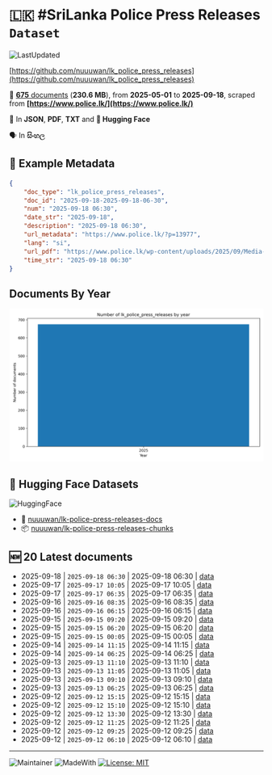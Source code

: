 # 🇱🇰 #SriLanka Police Press Releases `Dataset`

![LastUpdated](https://img.shields.io/badge/last_updated-2025--09--18_20:07:54-green)

[https://github.com/nuuuwan/lk_police_press_releases](https://github.com/nuuuwan/lk_police_press_releases)

📜 [**675** documents](https://github.com/nuuuwan/lk_police_press_releases/tree/data) (**230.6 MB**), from **2025-05-01** to **2025-09-18**, scraped from **[https://www.police.lk/](https://www.police.lk/)**

💾 In **JSON**, **PDF**, **TXT** and **🤗 Hugging Face**

🗣️ In **සිංහල**

## 📝 Example Metadata

```json
{
    "doc_type": "lk_police_press_releases",
    "doc_id": "2025-09-18-2025-09-18-06-30",
    "num": "2025-09-18 06:30",
    "date_str": "2025-09-18",
    "description": "2025-09-18 06:30",
    "url_metadata": "https://www.police.lk/?p=13977",
    "lang": "si",
    "url_pdf": "https://www.police.lk/wp-content/uploads/2025/09/Media-on-2025.09.18-at-0630-_compressed.pdf",
    "time_str": "2025-09-18 06:30"
}
```

## Documents By Year

![Documents by year](images/docs_by_year.png)

## 🤗 Hugging Face Datasets

![HuggingFace](https://img.shields.io/badge/-HuggingFace-FDEE21?style=for-the-badge&logo=HuggingFace)

- 📄 [nuuuwan/lk-police-press-releases-docs](https://huggingface.co/datasets/nuuuwan/lk-police-press-releases-docs)
- 📦 [nuuuwan/lk-police-press-releases-chunks](https://huggingface.co/datasets/nuuuwan/lk-police-press-releases-chunks)

## 🆕 20 Latest documents

- 2025-09-18 | `2025-09-18 06:30` | 2025-09-18 06:30 | [data](https://github.com/nuuuwan/lk_police_press_releases/tree/data/data/lk_police_press_releases/2020s/2025/2025-09-18-2025-09-18-06-30)
- 2025-09-17 | `2025-09-17 10:05` | 2025-09-17 10:05 | [data](https://github.com/nuuuwan/lk_police_press_releases/tree/data/data/lk_police_press_releases/2020s/2025/2025-09-17-2025-09-17-10-05)
- 2025-09-17 | `2025-09-17 06:35` | 2025-09-17 06:35 | [data](https://github.com/nuuuwan/lk_police_press_releases/tree/data/data/lk_police_press_releases/2020s/2025/2025-09-17-2025-09-17-06-35)
- 2025-09-16 | `2025-09-16 08:35` | 2025-09-16 08:35 | [data](https://github.com/nuuuwan/lk_police_press_releases/tree/data/data/lk_police_press_releases/2020s/2025/2025-09-16-2025-09-16-08-35)
- 2025-09-16 | `2025-09-16 06:15` | 2025-09-16 06:15 | [data](https://github.com/nuuuwan/lk_police_press_releases/tree/data/data/lk_police_press_releases/2020s/2025/2025-09-16-2025-09-16-06-15)
- 2025-09-15 | `2025-09-15 09:20` | 2025-09-15 09:20 | [data](https://github.com/nuuuwan/lk_police_press_releases/tree/data/data/lk_police_press_releases/2020s/2025/2025-09-15-2025-09-15-09-20)
- 2025-09-15 | `2025-09-15 06:20` | 2025-09-15 06:20 | [data](https://github.com/nuuuwan/lk_police_press_releases/tree/data/data/lk_police_press_releases/2020s/2025/2025-09-15-2025-09-15-06-20)
- 2025-09-15 | `2025-09-15 00:05` | 2025-09-15 00:05 | [data](https://github.com/nuuuwan/lk_police_press_releases/tree/data/data/lk_police_press_releases/2020s/2025/2025-09-15-2025-09-15-00-05)
- 2025-09-14 | `2025-09-14 11:15` | 2025-09-14 11:15 | [data](https://github.com/nuuuwan/lk_police_press_releases/tree/data/data/lk_police_press_releases/2020s/2025/2025-09-14-2025-09-14-11-15)
- 2025-09-14 | `2025-09-14 06:25` | 2025-09-14 06:25 | [data](https://github.com/nuuuwan/lk_police_press_releases/tree/data/data/lk_police_press_releases/2020s/2025/2025-09-14-2025-09-14-06-25)
- 2025-09-13 | `2025-09-13 11:10` | 2025-09-13 11:10 | [data](https://github.com/nuuuwan/lk_police_press_releases/tree/data/data/lk_police_press_releases/2020s/2025/2025-09-13-2025-09-13-11-10)
- 2025-09-13 | `2025-09-13 11:05` | 2025-09-13 11:05 | [data](https://github.com/nuuuwan/lk_police_press_releases/tree/data/data/lk_police_press_releases/2020s/2025/2025-09-13-2025-09-13-11-05)
- 2025-09-13 | `2025-09-13 09:10` | 2025-09-13 09:10 | [data](https://github.com/nuuuwan/lk_police_press_releases/tree/data/data/lk_police_press_releases/2020s/2025/2025-09-13-2025-09-13-09-10)
- 2025-09-13 | `2025-09-13 06:25` | 2025-09-13 06:25 | [data](https://github.com/nuuuwan/lk_police_press_releases/tree/data/data/lk_police_press_releases/2020s/2025/2025-09-13-2025-09-13-06-25)
- 2025-09-12 | `2025-09-12 15:15` | 2025-09-12 15:15 | [data](https://github.com/nuuuwan/lk_police_press_releases/tree/data/data/lk_police_press_releases/2020s/2025/2025-09-12-2025-09-12-15-15)
- 2025-09-12 | `2025-09-12 15:10` | 2025-09-12 15:10 | [data](https://github.com/nuuuwan/lk_police_press_releases/tree/data/data/lk_police_press_releases/2020s/2025/2025-09-12-2025-09-12-15-10)
- 2025-09-12 | `2025-09-12 13:30` | 2025-09-12 13:30 | [data](https://github.com/nuuuwan/lk_police_press_releases/tree/data/data/lk_police_press_releases/2020s/2025/2025-09-12-2025-09-12-13-30)
- 2025-09-12 | `2025-09-12 11:25` | 2025-09-12 11:25 | [data](https://github.com/nuuuwan/lk_police_press_releases/tree/data/data/lk_police_press_releases/2020s/2025/2025-09-12-2025-09-12-11-25)
- 2025-09-12 | `2025-09-12 09:25` | 2025-09-12 09:25 | [data](https://github.com/nuuuwan/lk_police_press_releases/tree/data/data/lk_police_press_releases/2020s/2025/2025-09-12-2025-09-12-09-25)
- 2025-09-12 | `2025-09-12 06:10` | 2025-09-12 06:10 | [data](https://github.com/nuuuwan/lk_police_press_releases/tree/data/data/lk_police_press_releases/2020s/2025/2025-09-12-2025-09-12-06-10)

---

![Maintainer](https://img.shields.io/badge/maintainer-nuuuwan-red)
![MadeWith](https://img.shields.io/badge/made_with-python-blue)
[![License: MIT](https://img.shields.io/badge/License-MIT-yellow.svg)](https://opensource.org/licenses/MIT)
